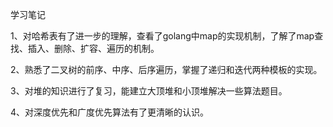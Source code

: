 学习笔记

1、对哈希表有了进一步的理解，查看了golang中map的实现机制，了解了map查找、插入、删除、扩容、遍历的机制。

2、熟悉了二叉树的前序、中序、后序遍历，掌握了递归和迭代两种模板的实现。

3、对堆的知识进行了复习，能建立大顶堆和小顶堆解决一些算法题目。

4、对深度优先和广度优先算法有了更清晰的认识。